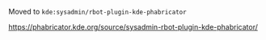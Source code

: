 Moved to `kde:sysadmin/rbot-plugin-kde-phabricator`

https://phabricator.kde.org/source/sysadmin-rbot-plugin-kde-phabricator/
